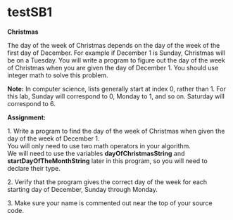 # testSB1
<html>
<p><strong>Christmas</strong></p>

<p>The day of the week of Christmas depends on the day of the week of the first day of December.
    For example if December 1 is Sunday, Christmas will be on a Tuesday. You will write a program to figure
    out the day of the week of Christmas when you are given the day of December 1.
    You should use integer math to solve this problem.<p>
<p><strong>Note:</strong> In computer science, lists generally start at index 0, rather than 1. For this lab,
Sunday will correspond to 0, Monday to 1, and so on. Saturday will correspond to 6.</p>

<strong>Assignment:</strong>
<p></p>    1.	Write a program to find the day of the week of Christmas when given the day of the week of December 1.
<div class="hint">
    You will only need to use two math operators in your algorithm.
</div>

<div class="hint">
    We will need to use the variables <strong>dayOfChristmasString</strong> and <strong>startDayOfTheMonthString</strong>
    later in this program, so you will need to declare their type.
</div>
<p></p>	2. Verify that the program gives the correct day of the week for each starting day of December, Sunday through Monday.
<p></p>    3.  Make sure your name is commented out near the top of your source code.
